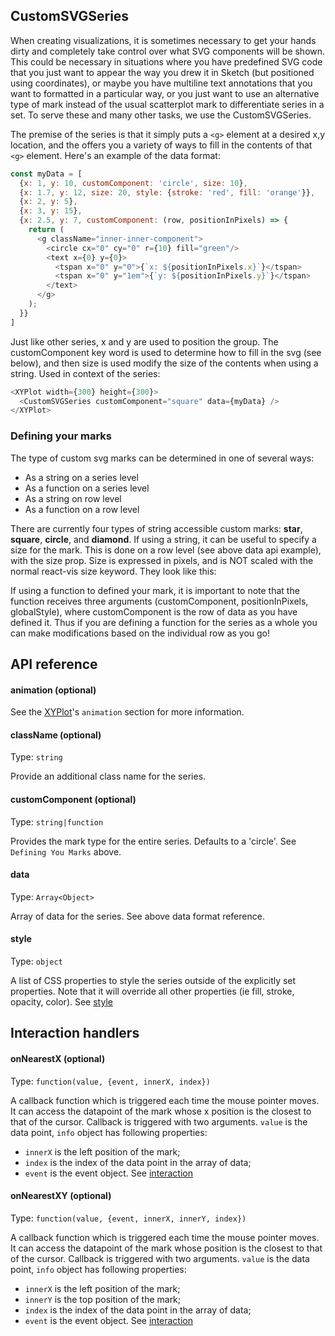 ## CustomSVGSeries

When creating visualizations, it is sometimes necessary to get your hands dirty and completely take control over what SVG components will be shown. This could be necessary in situations where you have predefined SVG code that you just want to appear the way you drew it in Sketch (but positioned using coordinates), or maybe you have multiline text annotations that you want to formatted in a particular way, or you just want to use an alternative type of mark instead of the usual scatterplot mark to differentiate series in a set. To serve these and many other tasks, we use the CustomSVGSeries.

<!-- INJECT:"CustomSVGExampleWithLink" -->

The premise of the series is that it simply puts a `<g>` element at a desired x,y location, and the offers you a variety of ways to fill in the contents of that `<g>` element. Here's an example of the data format:

```javascript
const myData = [
  {x: 1, y: 10, customComponent: 'circle', size: 10},
  {x: 1.7, y: 12, size: 20, style: {stroke: 'red', fill: 'orange'}},
  {x: 2, y: 5},
  {x: 3, y: 15},
  {x: 2.5, y: 7, customComponent: (row, positionInPixels) => {
    return (
      <g className="inner-inner-component">
        <circle cx="0" cy="0" r={10} fill="green"/>
        <text x={0} y={0}>
          <tspan x="0" y="0">{`x: ${positionInPixels.x}`}</tspan>
          <tspan x="0" y="1em">{`y: ${positionInPixels.y}`}</tspan>
        </text>
      </g>
    );
  }}
]
```

Just like other series, x and y are used to position the group. The customComponent key word is used to determine how to fill in the svg (see below), and then size is used modify the size of the contents when using a string. Used in context of the series:

```javascript
<XYPlot width={300} height={300}>
  <CustomSVGSeries customComponent="square" data={myData} />
</XYPlot>
```

### Defining your marks

The type of custom svg marks can be determined in one of several ways:

- As a string on a series level
- As a function on a series level
- As a string on row level
- As a function on a row level

There are currently four types of string accessible custom marks: **star**, **square**, **circle**, and **diamond**. If using a string, it can be useful to specify a size for the mark. This is done on a row level (see above data api example), with the size prop. Size is expressed in pixels, and is NOT scaled with the normal react-vis size keyword. They look like this:

<!-- INJECT:"CustomSVGAllTheMarksWithLink" -->

If using a function to defined your mark, it is important to note that the function receives three arguments (customComponent, positionInPixels, globalStyle), where customComponent is the row of data as you have defined it. Thus if you are defining a function for the series as a whole you can make modifications based on the individual row as you go!

## API reference

#### animation (optional)
See the [XYPlot](xy-plot.md)'s `animation` section for more information.

#### className (optional)

Type: `string`

Provide an additional class name for the series.

#### customComponent (optional)

Type: `string|function`

Provides the mark type for the entire series. Defaults to a 'circle'. See `Defining You Marks` above.

#### data

Type: `Array<Object>`

Array of data for the series. See above data format reference.

#### style

Type: `object`

A list of CSS properties to style the series outside of the explicitly set properties. Note that it will override all other properties (ie fill, stroke, opacity, color). See [style](style.md)

## Interaction handlers
#### onNearestX (optional)

Type: `function(value, {event, innerX, index})`

A callback function which is triggered each time the mouse pointer moves. It can access the datapoint of the mark whose x position is the closest to that of the cursor.
Callback is triggered with two arguments. `value` is the data point, `info` object has following properties:
- `innerX` is the left position of the mark;
- `index` is the index of the data point in the array of data;
- `event` is the event object.
See [interaction](interaction.md)

#### onNearestXY (optional)

Type: `function(value, {event, innerX, innerY, index})`

A callback function which is triggered each time the mouse pointer moves. It can access the datapoint of the mark whose position is the closest to that of the cursor.
Callback is triggered with two arguments. `value` is the data point, `info` object has following properties:
- `innerX` is the left position of the mark;
- `innerY` is the top position of the mark;
- `index` is the index of the data point in the array of data;
- `event` is the event object.
See [interaction](interaction.md)
